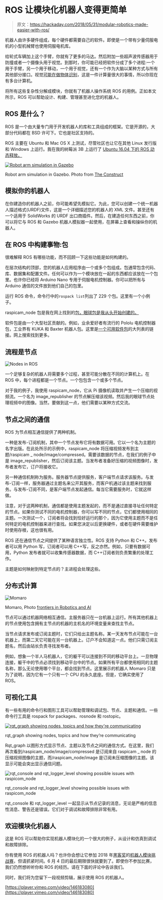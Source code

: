 # ROS 让模块化机器人变得更简单

> 原文：<https://hackaday.com/2018/05/31/modular-robotics-made-easier-with-ros/>

机器人由许多硬件组成，每个硬件都需要自己的软件。即使是一个带有少量伺服电机的小型机械臂也使用伺服电机库。

给轮式车辆加上这个手臂，你就有了更多的马达。然后附加一些超声波传感器用于防撞或者一个摄像头用于视觉。到那时，你可能已经把软件分成了多个进程:一个用于手臂，另一个用于移动，一个用于视觉，还有一个作为大脑以某种方式与所有其他部分接口。视觉[可能在做物体识别](https://hackaday.com/2017/06/06/self-driving-rc-cars-with-tensorflow-raspberry-pi-or-macbook-onboard/)，这是一件计算量很大的事情，所以你现在有多台计算机。

将所有这些复杂性分解成模块，你就有了机器人操作系统 ROS 的用例。正如本文所示，ROS 可以帮助设计、构建、管理甚至进化您的机器人。

## ROS 是什么？

ROS 是一个由大量专门用于开发机器人的库和工具组成的框架。它是开源的，大部分代码都在 BSD 许可下。它也是社区支持的。

ROS 主要在 Ubuntu 和 Mac OS X 上测试，尽管社区也让它在其他 Linux 发行版和 Windows 上运行。我在我的树莓派 3B 上运行了 [Ubuntu 16.04 下的 ROS 动态释放。](https://downloads.ubiquityrobotics.com/pi.html)

[![Robot arm simulation in Gazebo](img/299855a6d355292e7388bd828e00fe10.png)](https://hackaday.com/wp-content/uploads/2018/05/ros-gazebo-robot-arm-simulation3.jpg)

Robot arm simulation in Gazebo. Photo from [The Construct](https://www.youtube.com/watch?v=DJwnZSaHy7s)

## 模拟你的机器人

在你建造你的机器人之前，你可能希望先模拟它。为此，您可以创建一个统一机器人描述格式(URDF)文件，这是一个详细描述您的机器人的 XML 文件。甚至还有一个适用于 SolidWorks 的 URDF 出口商插件。然后，在建造任何东西之前，你可以将它与 ROS 和 Gazebo 机器人模拟器一起使用，在屏幕上查看和操纵你的机器人。

## 在 ROS 中构建事物:包

很难解释 ROS 有哪些功能，而不回顾一下这些功能是如何构建的。

在层次结构的顶部，您的机器人应用程序由一个或多个包组成。包通常包含代码、库、数据集和配置文件。任何可以作为一个模块放在一起的东西都应该放在一个包里。也许你已经将 Arduino Nano 专用于伺服电机控制器。你可以把所有与 Arduino 通信的文件放到他们自己的包里。

运行 ROS 命令，命令行中的`rospack list`列出了 229 个包。这里有一个小例子。

raspicam_node 包是我在网上找到的[包，眼球包是我从头开始创建的。](https://discourse.ros.org/t/raspberry-pi-camera-node/1388)

软件包是由一个大型社区贡献的。例如，业余爱好者有流行的 Pololu 电机控制器包，工业界有 KUKA 和 Baxter 机器人包。这里是[一个可用软件包](http://rosindex.github.io/packages/page/1/time/)的大列表的链接。网上搜索找到更多。

## 流程是节点

![Nodes in ROS](img/ca3306944734583401b8740660bb9caa.png)

一个足够复杂的机器人将需要多个过程，甚至可能分散在不同的计算机上。在 ROS 中，每个进程都是一个节点。一个包包含一个或多个节点。

对于我的例子，我使用 raspicam_node，它从 Pi 摄像机读取并产生一个压缩的视频流。一个名为 image_republisher 的节点解压缩该视频。然后我的眼球节点处理视频中的图像。当然，要做到这一点，他们需要以某种方式交流。

## 节点之间的通信

ROS 为节点相互通信提供了两种机制。

一种是发布-订阅机制，其中一个节点发布它将有数据可用。它以一个名为主题的名字出版。在此处所示的示例中，raspicam_node 将压缩视频发布到主题/raspicam _ node/image/compressed。需要该数据的节点，在我们的例子中是 image_republisher，然后订阅该主题。当发布者准备好压缩的视频图像时，发布者发布它，订户将接收它。

另一种通信机制称为服务。服务器节点提供服务，客户端节点请求该服务。与发布-订阅一样，服务器通过主题名来公开其服务，而客户机通过该主题来找到服务。与发布-订阅不同，是客户端节点发起通信。每当它需要服务时，它就这样做。

注意，对于这两种机制，通信都是使用主题发起的，而不是通过直接寻址任何特定的节点。如果你测试不同的电机控制器，你可以写不同的节点，它们都使用相同的主题。一次测试一个，订阅者将会找到恰好运行的那个，因为它使用主题而不是任何特定的电机控制器来进行查找。如果您决定以后更换硬件，或者在硬件需要维护时使用存根，这也很有用。

ROS 还在通信节点之间提供了某种语言独立性。ROS 支持 Python 和 C++。发布者可以用 Python 写，订阅者可以用 C++写，反之亦然。例如，只要有数据可用，Python 发布者就可以收集传感器数据，而 C++订阅者则负责繁重的处理工作。

主题是如何映射到特定节点的？主进程会处理这些。

## 分布式计算

![Momaro](img/1f6d036d7a73ff49e78558bd9b6606d1.png)

Momaro, Photo [frontiers in Robotics and AI](https://www.frontiersin.org/articles/10.3389/frobt.2016.00057/full)

节点可以通过机器网络相互通信。主服务器只在一台机器上运行。所有其他机器上的节点使用包含拥有主节点的机器的主机名的环境变量来查找主节点。

当节点请求发布或订阅主题时，它们只给出主题名称。某一天发布节点可能在一台机器上，而第二天它可能在另一台机器上。订户不会知道这一点。他们只需订阅主题名，然后由站长负责寻找发布者。

例如，想象一个半人马机器人，它的躯干可以连接到不同的移动平台上。一旦物理连接，躯干中的节点必须找到移动平台中的节点。如果所有平台都使用相同的主题名称，那么无论使用哪个平台，都会找到节点。这里展示的机器人 Momaro 只是为了说明，因为它有一个只有一个 CPU 的永久底座。但是，它确实使用了 ROS。

## 可视化工具

有一些有用的命令行和图形工具可以帮助管理和调试包、节点、主题和通信。一些命令行工具是 rospack for packages、rosnode 和 rostopic。

[![rqt_graph showing nodes, topics and how they're communicating](img/5d6830f209caac3d932b83f93afb9816.png)](https://hackaday.com/wp-content/uploads/2018/05/rqt_graph_output.png)

rqt_graph showing nodes, topics and how they’re communicating

Rqt_graph 以图形方式显示节点、主题以及节点之间的通信方式。在这里，我们再次看到/raspicam_node/image/compressed 是订阅来自 raspicam _ node 的压缩视频图像的主题，而/raspicam_node/image 是订阅未压缩图像的主题。该显示可能会突出显示通信问题。

![rqt_console and rqt_logger_level showing possible issues with raspicom_node](img/55b587b1f08084e2621d1de2ff31e3da.png)

rqt_console and rqt_logger_level showing possible issues with raspicom_node

rqt_console 和 rqt_logger_level 一起显示从节点记录的消息，无论是严格的信息性消息、警告还是错误。它们对于调试和故障排除非常有用。

## 欢迎模块化机器人

这是 ROS 可以帮助你实现机器人模块化的一个很大的例子，从设计和仿真到调试和故障排除。

你有使用 ROS 的机器人吗？也许你会想让它参加 2018 年[黑客奖](https://hackaday.io/prize)的[机器人模块挑战赛](https://hackaday.io/prize/details#two)，但请抓紧时间。6 月 4 日的最后期限很快就要到了。即使你不参加比赛，我们仍然想听听你和 ROS 的经历。请在下面的评论中告诉我们。

同时，我们将为您留下一段视频剪辑，展示使用 ROS 的机器人。

[https://player.vimeo.com/video/146183080](https://player.vimeo.com/video/146183080)